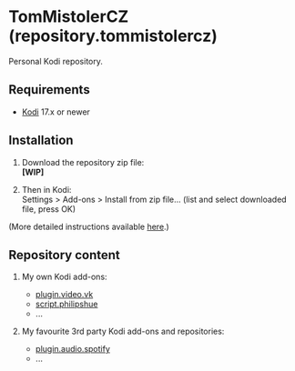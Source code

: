 # TomMistolerCZ (repository.tommistolercz)

Personal Kodi repository.

## Requirements

- [Kodi](https://kodi.tv) 17.x or newer<br>

## Installation

1. Download the repository zip file:<br>
    **[WIP]**
    <!--[repository.tommistolercz-1.0.0.zip](http://github.com/tommistolercz/repository.tommistolercz/archive/repository.tommistolercz-1.0.0.zip)-->

2. Then in Kodi:<br>
    Settings > Add-ons > Install from zip file... (list and select downloaded file, press OK)
    
(More detailed instructions available [here](https://kodi.wiki/view/HOW-TO:Install_add-ons_from_zip_files).)

## Repository content

1. My own Kodi add-ons:

    - [plugin.video.vk](https://github.com/tommistolercz/plugin.video.vk)
    - [script.philipshue](https://github.com/tommistolercz/script.philipshue)
    - ...

2. My favourite 3rd party Kodi add-ons and repositories:

    - [plugin.audio.spotify](https://github.com/marcelveldt/plugin.audio.spotify)
    - ...

<!--3. My custom Kodi userdata files:-->
